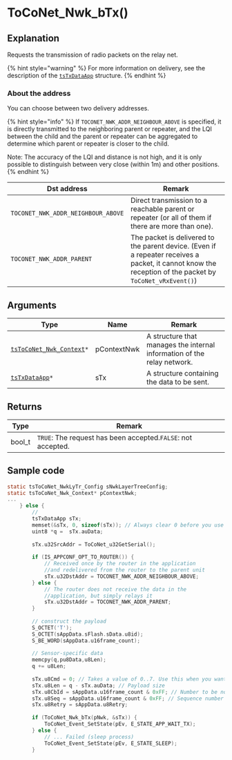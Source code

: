 # ToCoNet_Nwk_bTx()

## Explanation

Requests the transmission of radio packets on the relay net.

{% hint style="warning" %}
For more information on delivery, see the description of the [`tsTxDataApp`](../structure/tstxdataapp-netto.md) structure.
{% endhint %}

### About the address

You can choose between two delivery addresses.

{% hint style="info" %}
If `TOCONET_NWK_ADDR_NEIGHBOUR_ABOVE` is specified, it is directly transmitted to the neighboring parent or repeater, and the LQI between the child and the parent or repeater can be aggregated to determine which parent or repeater is closer to the child.

Note: The accuracy of the LQI and distance is not high, and it is only possible to distinguish between very close (within 1m) and other positions.
{% endhint %}

| Dst address                        | Remark                                                                                                                                                   |
| ---------------------------------- | -------------------------------------------------------------------------------------------------------------------------------------------------------- |
| `TOCONET_NWK_ADDR_NEIGHBOUR_ABOVE` | Direct transmission to a reachable parent or repeater (or all of them if there are more than one).                                                       |
| `TOCONET_NWK_ADDR_PARENT`          | The packet is delivered to the parent device. (Even if a repeater receives a packet, it cannot know the reception of the packet by `ToCoNet_vRxEvent()`) |

## Arguments

| Type                                                                | Name        | Remark                                                                  |
| ------------------------------------------------------------------- | ----------- | ----------------------------------------------------------------------- |
| [`tsToCoNet_Nwk_Context`](../structure/tstoconet_nwk_context.md)`*` | pContextNwk | A structure that manages the internal information of the relay network. |
| [`tsTxDataApp`](../structure/tstxdataapp-netto.md)`*`               | sTx         | A structure containing the data to be sent.                             |

## Returns

| Type   | Remark                                                       |
| ------ | ------------------------------------------------------------ |
| bool_t | `TRUE`: The request has been accepted.`FALSE`: not accepted. |

## Sample code

```c
static tsToCoNet_NwkLyTr_Config sNwkLayerTreeConfig;
static tsToCoNet_Nwk_Context* pContextNwk;
...
	} else {
		// 
		tsTxDataApp sTx;
		memset(&sTx, 0, sizeof(sTx)); // Always clear 0 before you use it!
		uint8 *q =  sTx.auData;
	
		sTx.u32SrcAddr = ToCoNet_u32GetSerial();
	
		if (IS_APPCONF_OPT_TO_ROUTER()) {
			// Received once by the router in the application 
			//and redelivered from the router to the parent unit
			sTx.u32DstAddr = TOCONET_NWK_ADDR_NEIGHBOUR_ABOVE;
		} else {
			// The router does not receive the data in the 
			//application, but simply relays it
			sTx.u32DstAddr = TOCONET_NWK_ADDR_PARENT;
		}
	
		// construct the payload
		S_OCTET('T');
		S_OCTET(sAppData.sFlash.sData.u8id);
		S_BE_WORD(sAppData.u16frame_count);		
​
		// Sensor-specific data
		memcpy(q,pu8Data,u8Len);
		q += u8Len;
	
		sTx.u8Cmd = 0; // Takes a value of 0..7. Use this when you want to separate packet types.
		sTx.u8Len = q - sTx.auData; // Payload size
		sTx.u8CbId = sAppData.u16frame_count & 0xFF; // Number to be notified by TxEvent, not to the destination
		sTx.u8Seq = sAppData.u16frame_count & 0xFF; // Sequence number (to be notified to destination)
		sTx.u8Retry = sAppData.u8Retry;
​
		if (ToCoNet_Nwk_bTx(pNwk, &sTx)) {
			ToCoNet_Event_SetState(pEv, E_STATE_APP_WAIT_TX);
		} else {
			// ... Failed (sleep process)
			ToCoNet_Event_SetState(pEv, E_STATE_SLEEP);
		}
```

